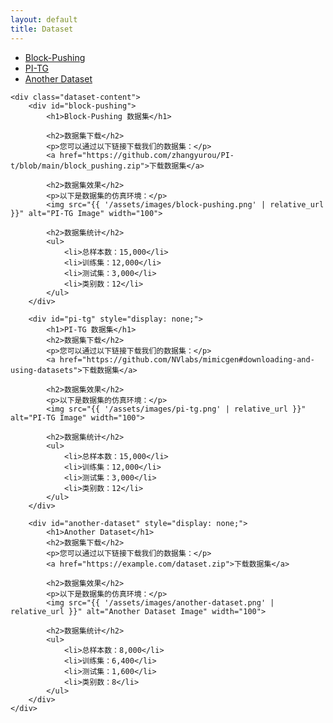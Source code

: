 ```yaml
---
layout: default
title: Dataset
---
```


<div class="dataset-page">
    <div class="dataset-sidebar">
        <ul class="dataset-nav">
            <li><a href="#block-pushing" class="active">Block-Pushing</a></li>
            <li><a href="#pi-tg">PI-TG</a></li>
            <li><a href="#another-dataset">Another Dataset</a></li>
        </ul>
    </div>

    <div class="dataset-content">
        <div id="block-pushing">
            <h1>Block-Pushing 数据集</h1>

            <h2>数据集下载</h2>
            <p>您可以通过以下链接下载我们的数据集：</p>
            <a href="https://github.com/zhangyurou/PI-t/blob/main/block_pushing.zip">下载数据集</a>

            <h2>数据集效果</h2>
            <p>以下是数据集的仿真环境：</p>
            <img src="{{ '/assets/images/block-pushing.png' | relative_url }}" alt="PI-TG Image" width="100">
            
            <h2>数据集统计</h2>
            <ul>
                <li>总样本数：15,000</li>
                <li>训练集：12,000</li>
                <li>测试集：3,000</li>
                <li>类别数：12</li>
            </ul>
        </div>

        <div id="pi-tg" style="display: none;">
            <h1>PI-TG 数据集</h1>
            <h2>数据集下载</h2>
            <p>您可以通过以下链接下载我们的数据集：</p>
            <a href="https://github.com/NVlabs/mimicgen#downloading-and-using-datasets">下载数据集</a>
            
            <h2>数据集效果</h2>
            <p>以下是数据集的仿真环境：</p>
            <img src="{{ '/assets/images/pi-tg.png' | relative_url }}" alt="PI-TG Image" width="100">
            
            <h2>数据集统计</h2>
            <ul>
                <li>总样本数：15,000</li>
                <li>训练集：12,000</li>
                <li>测试集：3,000</li>
                <li>类别数：12</li>
            </ul>
        </div>

        <div id="another-dataset" style="display: none;">
            <h1>Another Dataset</h1>
            <h2>数据集下载</h2>
            <p>您可以通过以下链接下载我们的数据集：</p>
            <a href="https://example.com/dataset.zip">下载数据集</a>
            
            <h2>数据集效果</h2>
            <p>以下是数据集的仿真环境：</p>
            <img src="{{ '/assets/images/another-dataset.png' | relative_url }}" alt="Another Dataset Image" width="100">
            
            <h2>数据集统计</h2>
            <ul>
                <li>总样本数：8,000</li>
                <li>训练集：6,400</li>
                <li>测试集：1,600</li>
                <li>类别数：8</li>
            </ul>
        </div>
    </div>
</div>

<script>
document.querySelectorAll('.dataset-nav a').forEach(link => {
    link.addEventListener('click', function(e) {
        e.preventDefault();
        // 隐藏所有内容
        document.querySelectorAll('.dataset-content > div').forEach(div => {
            div.style.display = 'none';
        });
        // 显示选中的内容
        document.querySelector(this.getAttribute('href')).style.display = 'block';
        // 更新active状态
        document.querySelectorAll('.dataset-nav a').forEach(a => {
            a.classList.remove('active');
        });
        this.classList.add('active');
    });
});
</script>


